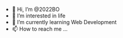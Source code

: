 - 👋 Hi, I’m @2022BO
- 👀 I’m interested in life
- 🌱 I’m currently learning Web Development
- 📫 How to reach me ...

<!---
2022BO/2022BO is a ✨ special ✨ repository because its `README.md` (this file) appears on your GitHub profile.
You can click the Preview link to take a look at your changes.
--->

